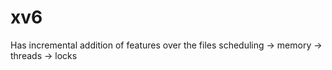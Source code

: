 # xv6

Has incremental addition of features over the files
scheduling -> memory -> threads -> locks
